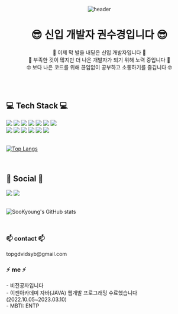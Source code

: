 

<!--
**rosencrantz96/rosencrantz96** is a ✨ _special_ ✨ repository because its `README.md` (this file) appears on your GitHub profile.



- 🔭 I’m currently working on ... ㄹ
- 🌱 I’m currently learning ... blockchain
- 👯 I’m looking to collaborate on ... 
- 🤔 I’m looking for help with ...
- 💬 Ask me about ... 
- 📫 How to reach me: ... 
- 😄 Pronouns: ...
- ⚡ Fun fact: ...
-->


<div align="center">
  
  ![header](https://capsule-render.vercel.app/api?type=waving&color=auto&height=300&section=header&text=SooKyoung%20Github&fontSize=90&animation=twinkling)
  
  <h1>😎 신입 개발자 권수경입니다 😎</h1>
  🌱 이제 막 발을 내딛은 신입 개발자입니다 🌱 <br>
  🫡 부족한 것이 많지만 더 나은 개발자가 되기 위해 노력 중입니다 🫡 <br> 
  🤓 보다 나은 코드를 위해 끊임없이 공부하고 소통하기를 즐깁니다 🤓 <br>
  <br>
</div>

<br>
<br>

<div>
    <h2>  💻 Tech Stack 💻 </h2>
    <img src="https://img.shields.io/badge/Java-007396?style=for-the-badge&logo=OpenJDK&logoColor=white"/>
    <img src="https://img.shields.io/badge/Spring-6DB33F?style=for-the-badge&logo=Spring&logoColor=white">
    <img src="https://img.shields.io/badge/oracle-F80000?style=for-the-badge&logo=oracle&logoColor=white">
    <img src="https://img.shields.io/badge/mysql-4479A1?style=for-the-badge&logo=mysql&logoColor=white">
    <img src="https://img.shields.io/badge/html-E34F26?style=for-the-badge&logo=html5&logoColor=white">
    <img src="https://img.shields.io/badge/css-1572B6?style=for-the-badge&logo=css3&logoColor=white">
    <img src="https://img.shields.io/badge/figma-1572B6?style=for-the-badge&logo=figma&logoColor=white">
    <br>
    <img src="https://img.shields.io/badge/javascript-F7DF1E?style=for-the-badge&logo=javascript&logoColor=black">
    <img src="https://img.shields.io/badge/jquery-0769AD?style=for-the-badge&logo=jquery&logoColor=white">
    <img src="https://img.shields.io/badge/bootstrap-7952B3?style=for-the-badge&logo=bootstrap&logoColor=white">
    <img src="https://img.shields.io/badge/git-F05032?style=for-the-badge&logo=git&logoColor=white">
    <img src="https://img.shields.io/badge/amazon%20aws-232F3E?style=for-the-badge&logo=amazon%20aws&logoColor=white">
    <img src="https://img.shields.io/badge/apache tomcat-F8DC75?style=for-the-badge&logo=apachetomcat&logoColor=white">
</div>

<br>
    
  [![Top Langs](https://github-readme-stats.vercel.app/api/top-langs/?username=rosencrantz96&layout=compact&theme=dracula&langs_count=5)](https://github.com/anuraghazra/github-readme-stats) 

<br>


<div>
  <h2> 🔗 Social 🔗 </h2>
  <a href="https://github.com/rosencrantz96"><img src="https://img.shields.io/badge/github-181717?style=for-the-badge&logo=github&logoColor=white"></a>
  <a href="https://velog.io/@rosencrantz96"><img src="https://img.shields.io/badge/velog-181717?style=for-the-badge&logo=velog&logoColor=white"></a>
</div>

<br>

  ![SooKyoung's GitHub stats](https://github-readme-stats.vercel.app/api?username=rosencrantz96&theme=dracula&show_icons=true)
  
  <br>
  
  

 <h3> 📫 contact 📫  </h3>
topgdvidsyb@gmail.com

<h3> ⚡ me ⚡ </h3>
- 비전공자입니다 <br>
- 이젠아카데미 자바(JAVA) 웹개발 프로그래밍  수료했습니다 (2022.10.05~2023.03.10) <br>
- MBTI: ENTP







